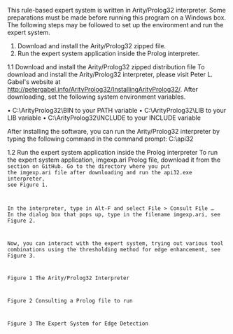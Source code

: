 
This rule-based expert system is written in Arity/Prolog32 interpreter. Some preparations must be made before running this program on a Windows box. The following steps may be followed to set up the environment and run the expert system. 
  1.	Download and install the Arity/Prolog32 zipped file.
  2.	Run the expert system application inside the Prolog interpreter.

1.1	Download and install the Arity/Prolog32 zipped distribution file
To download and install the Arity/Prolog32 interpreter, please visit Peter L. Gabel's website at http://petergabel.info/ArityProlog32/InstallingArityProlog32/. After downloading, set the following system environment variables. 

•	C:\ArityProlog32\BIN to your PATH variable
•	C:\ArityProlog32\LIB to your LIB variable
•	C:\ArityProlog32\INCLUDE to your INCLUDE variable

After installing the software, you can run the Arity/Prolog32 interpreter by typing the following command in the command prompt:
C:\api32

1.2	Run the expert system application inside the Prolog interpreter
To run the expert system application, imgexp.ari Prolog file, download it from the <Code> section on GitHub. Go to the directory where you put the imgexp.ari file after downloading and run the api32.exe interpreter, see Figure 1.

In the interpreter, type in Alt-F and select File > Consult File … In the dialog box that pops up, type in the filename imgexp.ari, see Figure 2.

Now, you can interact with the expert system, trying out various tool combinations using the thresholding method for edge enhancement, see Figure 3. 
 
Figure 1 The Arity/Prolog32 Interpreter

Figure 2 Consulting a Prolog file to run

Figure 3 The Expert System for Edge Detection
